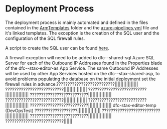 # Deployment Process

The deployment process is mainly automated and defined in the files contained in the [ArmTemplates](ArmTemplates/) folder and the [azure-pipelines.yml](AzureDevOps/azure-pipelines.yml) file and it's linked templates.  The exception is the creation of the SQL user and the configuration of the SQL firewall rules.

A script to create the SQL user can be found [here](SqlScripts/ServiceAccountCreation.sql).

A firewall exception will need to be added to dfc-<env>-shared-sql Azure SQL Server for each of the Outbound IP Addresses found in the Properties blade of the dfc-<env>-stax-editor-as App Service.  The same Outbound IP Addresses will be used by other App Services hosted on the dfc-<env>-stax-shared-asp, to avoid problems populating the database on the initial deployment set the firewall rules in advance.??????????????????????????||||||||||||||||
??????????????????????????||||||||||||||||
??????????????????????????||||||||||||||||
??????????????????????????||||||||||||||||
??????????????????????????||||||||||||||||
??????????????????????????||||||||||||||||
??????????????????????????||||||||||||||||
dfc-stax-editor-temp (DevOpsTest)
???????????????????||||||||||||||||
??????????????????????????||||||||||||||||
??????????????????????????||||||||||||||||
??????????????????????????||||||
